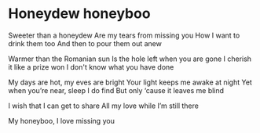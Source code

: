 
# Honeydew honeyboo
Sweeter than a honeydew
Are my tears from missing you
How I want to drink them too
And then to pour them out anew

Warmer than the Romanian sun
Is the hole left when you are gone
I cherish it like a prize won
I don't know what you have done

My days are hot, my eves are bright
Your light keeps me awake at night
Yet when you’re near, sleep I do find
But only ‘cause it leaves me blind

I wish that I can get to share
All my love while I’m still there

My honeyboo, I love missing you